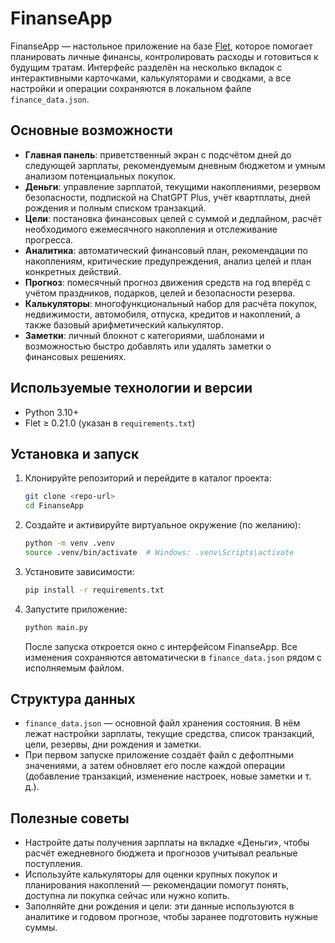 # FinanseApp

FinanseApp — настольное приложение на базе [Flet](https://flet.dev/), которое помогает планировать личные финансы, контролировать расходы и готовиться к будущим тратам. Интерфейс разделён на несколько вкладок с интерактивными карточками, калькуляторами и сводками, а все настройки и операции сохраняются в локальном файле `finance_data.json`.

## Основные возможности
- **Главная панель**: приветственный экран с подсчётом дней до следующей зарплаты, рекомендуемым дневным бюджетом и умным анализом потенциальных покупок.
- **Деньги**: управление зарплатой, текущими накоплениями, резервом безопасности, подпиской на ChatGPT Plus, учёт квартплаты, дней рождения и полным списком транзакций.
- **Цели**: постановка финансовых целей с суммой и дедлайном, расчёт необходимого ежемесячного накопления и отслеживание прогресса.
- **Аналитика**: автоматический финансовый план, рекомендации по накоплениям, критические предупреждения, анализ целей и план конкретных действий.
- **Прогноз**: помесячный прогноз движения средств на год вперёд с учётом праздников, подарков, целей и безопасности резерва.
- **Калькуляторы**: многофункциональный набор для расчёта покупок, недвижимости, автомобиля, отпуска, кредитов и накоплений, а также базовый арифметический калькулятор.
- **Заметки**: личный блокнот с категориями, шаблонами и возможностью быстро добавлять или удалять заметки о финансовых решениях.

## Используемые технологии и версии
- Python 3.10+
- Flet ≥ 0.21.0 (указан в `requirements.txt`)

## Установка и запуск
1. Клонируйте репозиторий и перейдите в каталог проекта:
   ```bash
   git clone <repo-url>
   cd FinanseApp
   ```
2. Создайте и активируйте виртуальное окружение (по желанию):
   ```bash
   python -m venv .venv
   source .venv/bin/activate  # Windows: .venv\Scripts\activate
   ```
3. Установите зависимости:
   ```bash
   pip install -r requirements.txt
   ```
4. Запустите приложение:
   ```bash
   python main.py
   ```
   После запуска откроется окно с интерфейсом FinanseApp. Все изменения сохраняются автоматически в `finance_data.json` рядом с исполняемым файлом.

## Структура данных
- `finance_data.json` — основной файл хранения состояния. В нём лежат настройки зарплаты, текущие средства, список транзакций, цели, резервы, дни рождения и заметки.
- При первом запуске приложение создаёт файл с дефолтными значениями, а затем обновляет его после каждой операции (добавление транзакций, изменение настроек, новые заметки и т. д.).

## Полезные советы
- Настройте даты получения зарплаты на вкладке «Деньги», чтобы расчёт ежедневного бюджета и прогнозов учитывал реальные поступления.
- Используйте калькуляторы для оценки крупных покупок и планирования накоплений — рекомендации помогут понять, доступна ли покупка сейчас или нужно копить.
- Заполняйте дни рождения и цели: эти данные используются в аналитике и годовом прогнозе, чтобы заранее подготовить нужные суммы.

